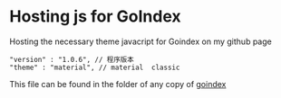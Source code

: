 # Hosting js for GoIndex
Hosting the necessary theme javacript for Goindex on my github page
```
"version" : "1.0.6", // 程序版本 
"theme" : "material", // material  classic
```
This file can be found in the folder of any copy of [goindex](https://github.com/iiiiiii1/goindex/tree/master/themes)
